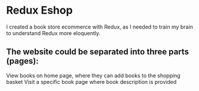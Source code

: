 # Redux Eshop

I created a book store ecommerce with Redux, as I needed to train my brain to understand Redux more eloquently.

## The website could be separated into three parts (pages):

View books on home page, where they can add books to the shopping basket
Visit a specific book page where book description is provided
